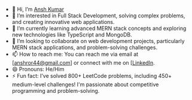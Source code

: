 - 👋 Hi, I’m [Ansh Kumar](https://github.com/AnshSolutions)
- 👀 I’m interested in Full Stack Development, solving complex problems, and creating innovative web applications.
- 🌱 I’m currently learning advanced MERN stack concepts and exploring new technologies like TypeScript and MongoDB.
- 💞️ I’m looking to collaborate on web development projects, particularly MERN stack applications, and problem-solving challenges.
- 📫 How to reach me: You can reach me via email at [anshror44@gmail.com] or connect with me on [[LinkedIn](https://www.linkedin.com/in/your-linkedin](https://linkedin.com/in/ansh-kumar-5a40a3249/)).
- 😄 Pronouns: He/Him
- ⚡ Fun fact: I’ve solved 800+ LeetCode problems, including 450+ medium-level challenges! I'm passionate about competitive programming and problem-solving.
